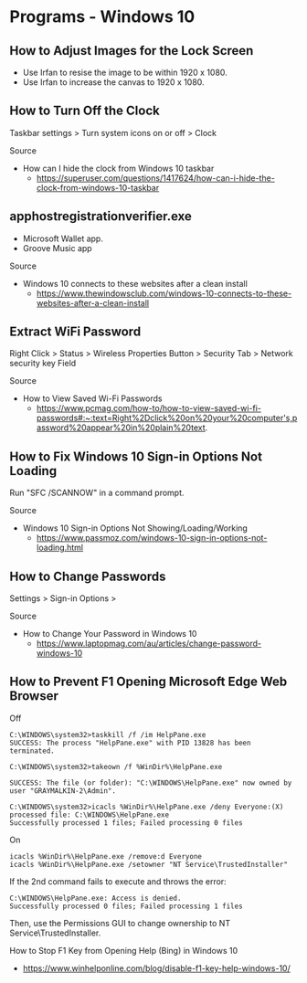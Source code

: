 # Programs - Windows 10

## How to Adjust Images for the Lock Screen

- Use Irfan to resise the image to be within 1920 x 1080.
- Use Irfan to increase the canvas to 1920 x 1080.

## How to Turn Off the Clock

Taskbar settings > Turn system icons on or off > Clock

Source

* How can I hide the clock from Windows 10 taskbar
  * https://superuser.com/questions/1417624/how-can-i-hide-the-clock-from-windows-10-taskbar

## apphostregistrationverifier.exe

* Microsoft Wallet app.
* Groove Music app

Source

* Windows 10 connects to these websites after a clean install
  * https://www.thewindowsclub.com/windows-10-connects-to-these-websites-after-a-clean-install

## Extract WiFi Password

Right Click > Status > Wireless Properties Button > Security Tab > Network security key Field

Source

* How to View Saved Wi-Fi Passwords
  * https://www.pcmag.com/how-to/how-to-view-saved-wi-fi-passwords#:~:text=Right%2Dclick%20on%20your%20computer's,password%20appear%20in%20plain%20text.

## How to Fix Windows 10 Sign-in Options Not Loading

Run "SFC /SCANNOW" in a command prompt.

Source

* Windows 10 Sign-in Options Not Showing/Loading/Working
  * https://www.passmoz.com/windows-10-sign-in-options-not-loading.html

## How to Change Passwords

Settings > Sign-in Options >

Source

* How to Change Your Password in Windows 10
  * https://www.laptopmag.com/au/articles/change-password-windows-10

## How to Prevent F1 Opening Microsoft Edge Web Browser

Off

```
C:\WINDOWS\system32>taskkill /f /im HelpPane.exe
SUCCESS: The process "HelpPane.exe" with PID 13828 has been terminated.

C:\WINDOWS\system32>takeown /f %WinDir%\HelpPane.exe

SUCCESS: The file (or folder): "C:\WINDOWS\HelpPane.exe" now owned by user "GRAYMALKIN-2\Admin".

C:\WINDOWS\system32>icacls %WinDir%\HelpPane.exe /deny Everyone:(X)
processed file: C:\WINDOWS\HelpPane.exe
Successfully processed 1 files; Failed processing 0 files
```

On

```
icacls %WinDir%\HelpPane.exe /remove:d Everyone
icacls %WinDir%\HelpPane.exe /setowner "NT Service\TrustedInstaller"
```

If the 2nd command fails to execute and throws the error:

```
C:\WINDOWS\HelpPane.exe: Access is denied.
Successfully processed 0 files; Failed processing 1 files
```

Then, use the Permissions GUI to change ownership to NT Service\TrustedInstaller.

How to Stop F1 Key from Opening Help (Bing) in Windows 10
- https://www.winhelponline.com/blog/disable-f1-key-help-windows-10/
